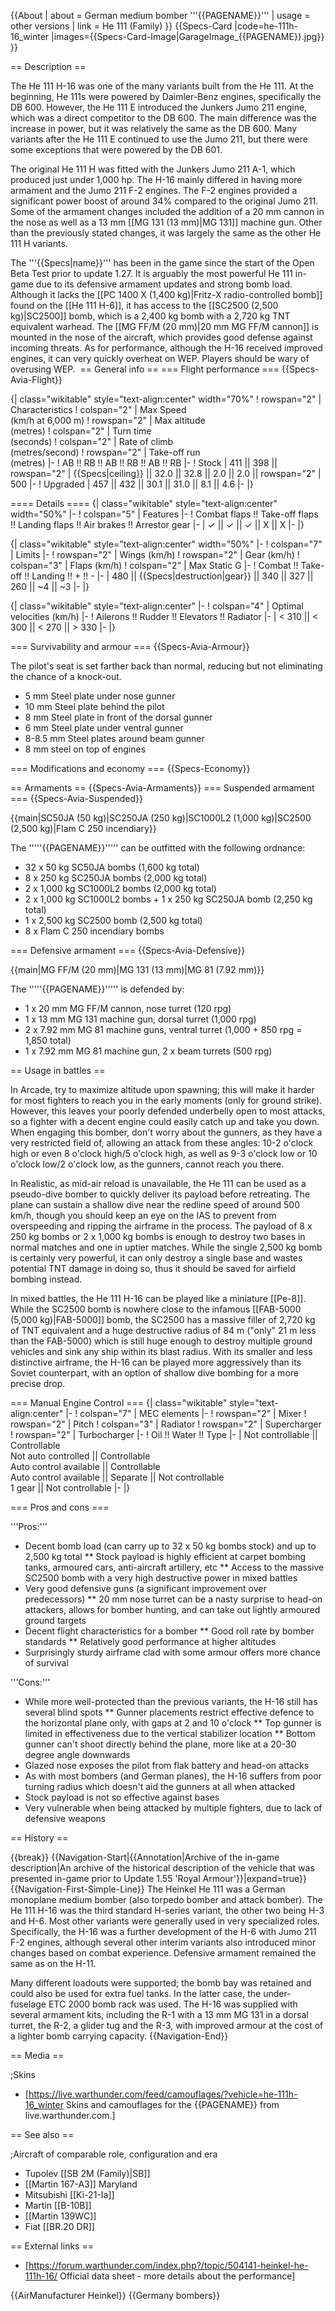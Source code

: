 {{About
| about = German medium bomber '''{{PAGENAME}}'''
| usage = other versions
| link = He 111 (Family)
}}
{{Specs-Card
|code=he-111h-16_winter
|images={{Specs-Card-Image|GarageImage_{{PAGENAME}}.jpg}}
}}

== Description ==
<!-- ''In the description, the first part should be about the history of and the creation and combat usage of the aircraft, as well as its key features. In the second part, tell the reader about the aircraft in the game. Insert a screenshot of the vehicle, so that if the novice player does not remember the vehicle by name, he will immediately understand what kind of vehicle the article is talking about.'' -->
The He 111 H-16 was one of the many variants built from the He 111. At the beginning, He 111s were powered by Daimler-Benz engines, specifically the DB 600. However, the He 111 E introduced the Junkers Jumo 211 engine, which was a direct competitor to the DB 600. The main difference was the increase in power, but it was relatively the same as the DB 600. Many variants after the He 111 E continued to use the Jumo 211, but there were some exceptions that were powered by the DB 601.

The original He 111 H was fitted with the Junkers Jumo 211 A-1, which produced just under 1,000 hp. The H-16 mainly differed in having more armament and the Jumo 211 F-2 engines. The F-2 engines provided a significant power boost of around 34% compared to the original Jumo 211. Some of the armament changes included the addition of a 20 mm cannon in the nose as well as a 13 mm [[MG 131 (13 mm)|MG 131]] machine gun. Other than the previously stated changes, it was largely the same as the other He 111 H variants.

The '''{{Specs|name}}''' has been in the game since the start of the Open Beta Test prior to update 1.27. It is arguably the most powerful He 111 in-game due to its defensive armament updates and strong bomb load. Although it lacks the [[PC 1400 X (1,400 kg)|Fritz-X radio-controlled bomb]] found on the [[He 111 H-6]], it has access to the [[SC2500 (2,500 kg)|SC2500]] bomb, which is a 2,400 kg bomb with a 2,720 kg TNT equivalent warhead. The [[MG FF/M (20 mm)|20 mm MG FF/M cannon]] is mounted in the nose of the aircraft, which provides good defense against incoming threats. As for performance, although the H-16 received improved engines, it can very quickly overheat on WEP. Players should be wary of overusing WEP. 
== General info ==
=== Flight performance ===
{{Specs-Avia-Flight}}
<!-- ''Describe how the aircraft behaves in the air. Speed, manoeuvrability, acceleration and allowable loads - these are the most important characteristics of the vehicle.'' -->

{| class="wikitable" style="text-align:center" width="70%"
! rowspan="2" | Characteristics
! colspan="2" | Max Speed<br>(km/h at 6,000 m)
! rowspan="2" | Max altitude<br>(metres)
! colspan="2" | Turn time<br>(seconds)
! colspan="2" | Rate of climb<br>(metres/second)
! rowspan="2" | Take-off run<br>(metres)
|-
! AB !! RB !! AB !! RB !! AB !! RB
|-
! Stock
| 411 || 398 || rowspan="2" | {{Specs|ceiling}} || 32.0 || 32.8 || 2.0 || 2.0 || rowspan="2" | 500
|-
! Upgraded
| 457 || 432 || 30.1 || 31.0 || 8.1 || 4.6
|-
|}

==== Details ====
{| class="wikitable" style="text-align:center" width="50%"
|-
! colspan="5" | Features
|-
! Combat flaps !! Take-off flaps !! Landing flaps !! Air brakes !! Arrestor gear
|-
| ✓ || ✓ || ✓ || X || X     <!-- ✓ -->
|-
|}

{| class="wikitable" style="text-align:center" width="50%"
|-
! colspan="7" | Limits
|-
! rowspan="2" | Wings (km/h)
! rowspan="2" | Gear (km/h)
! colspan="3" | Flaps (km/h)
! colspan="2" | Max Static G
|-
! Combat !! Take-off !! Landing !! + !! -
|-
| 480 <!-- {{Specs|destruction|body}} --> || {{Specs|destruction|gear}} || 340 || 327 || 260 || ~4 || ~3
|-
|}

{| class="wikitable" style="text-align:center"
|-
! colspan="4" | Optimal velocities (km/h)
|-
! Ailerons !! Rudder !! Elevators !! Radiator
|-
| < 310 || < 300 || < 270 || > 330
|-
|}

=== Survivability and armour ===
{{Specs-Avia-Armour}}
<!-- ''Examine the survivability of the aircraft. Note how vulnerable the structure is and how secure the pilot is, whether the fuel tanks are armoured, etc. Describe the armour, if there is any, and also mention the vulnerability of other critical aircraft systems.'' -->

The pilot's seat is set farther back than normal, reducing but not eliminating the chance of a knock-out.

* 5 mm Steel plate under nose gunner
* 10 mm Steel plate behind the pilot
* 8 mm Steel plate in front of the dorsal gunner
* 6 mm Steel plate under ventral gunner
* 8-8.5 mm Steel plates around beam gunner
* 8 mm steel on top of engines

=== Modifications and economy ===
{{Specs-Economy}}

== Armaments ==
{{Specs-Avia-Armaments}}
=== Suspended armament ===
{{Specs-Avia-Suspended}}
<!-- ''Describe the aircraft's suspended armament: additional cannons under the wings, bombs, rockets and torpedoes. This section is especially important for bombers and attackers. If there is no suspended weaponry remove this subsection.'' -->
{{main|SC50JA (50 kg)|SC250JA (250 kg)|SC1000L2 (1,000 kg)|SC2500 (2,500 kg)|Flam C 250 incendiary}}

The '''''{{PAGENAME}}''''' can be outfitted with the following ordnance:

* 32 x 50 kg SC50JA bombs (1,600 kg total)
* 8 x 250 kg SC250JA bombs (2,000 kg total)
* 2 x 1,000 kg SC1000L2 bombs (2,000 kg total)
* 2 x 1,000 kg SC1000L2 bombs + 1 x 250 kg SC250JA bomb (2,250 kg total)
* 1 x 2,500 kg SC2500 bomb (2,500 kg total)
* 8 x Flam C 250 incendiary bombs

=== Defensive armament ===
{{Specs-Avia-Defensive}}
<!-- ''Defensive armament with turret machine guns or cannons, crewed by gunners. Examine the number of gunners and what belts or drums are better to use. If defensive weaponry is not available, remove this subsection.'' -->
{{main|MG FF/M (20 mm)|MG 131 (13 mm)|MG 81 (7.92 mm)}}

The '''''{{PAGENAME}}''''' is defended by:

* 1 x 20 mm MG FF/M cannon, nose turret (120 rpg)
* 1 x 13 mm MG 131 machine gun, dorsal turret (1,000 rpg)
* 2 x 7.92 mm MG 81 machine guns, ventral turret (1,000 + 850 rpg = 1,850 total)
* 1 x 7.92 mm MG 81 machine gun, 2 x beam turrets (500 rpg)

== Usage in battles ==
<!-- ''Describe the tactics of playing in the aircraft, the features of using aircraft in a team and advice on tactics. Refrain from creating a "guide" - do not impose a single point of view, but instead, give the reader food for thought. Examine the most dangerous enemies and give recommendations on fighting them. If necessary, note the specifics of the game in different modes (AB, RB, SB).'' -->

In Arcade, try to maximize altitude upon spawning; this will make it harder for most fighters to reach you in the early moments (only for ground strike). However, this leaves your poorly defended underbelly open to most attacks, so a fighter with a decent engine could easily catch up and take you down. When engaging this bomber, don't worry about the gunners, as they have a very restricted field of, allowing an attack from these angles: 10-2 o'clock high or even 8 o'clock high/5 o'clock high, as well as 9-3 o'clock low or 10 o'clock low/2 o'clock low, as the gunners, cannot reach you there.

In Realistic, as mid-air reload is unavailable, the He 111 can be used as a pseudo-dive bomber to quickly deliver its payload before retreating. The plane can sustain a shallow dive near the redline speed of around 500 km/h, though you should keep an eye on the IAS to prevent from overspeeding and ripping the airframe in the process. The payload of 8 x 250 kg bombs or 2 x 1,000 kg bombs is enough to destroy two bases in normal matches and one in uptier matches. While the single 2,500 kg bomb is certainly very powerful, it can only destroy a single base and wastes potential TNT damage in doing so, thus it should be saved for airfield bombing instead.

In mixed battles, the He 111 H-16 can be played like a miniature [[Pe-8]]. While the SC2500 bomb is nowhere close to the infamous [[FAB-5000 (5,000 kg)|FAB-5000]] bomb, the SC2500 has a massive filler of 2,720 kg of TNT equivalent and a huge destructive radius of 84 m ("only" 21 m less than the FAB-5000) which is still huge enough to destroy multiple ground vehicles and sink any ship within its blast radius. With its smaller and less distinctive airframe, the H-16 can be played more aggressively than its Soviet counterpart, with an option of shallow dive bombing for a more precise drop.

=== Manual Engine Control ===
{| class="wikitable" style="text-align:center"
|-
! colspan="7" | MEC elements
|-
! rowspan="2" | Mixer
! rowspan="2" | Pitch
! colspan="3" | Radiator
! rowspan="2" | Supercharger
! rowspan="2" | Turbocharger
|-
! Oil !! Water !! Type
|-
| Not controllable || Controllable<br>Not auto controlled || Controllable<br>Auto control available || Controllable<br>Auto control available || Separate || Not controllable<br>1 gear || Not controllable
|-
|}

=== Pros and cons ===
<!-- ''Summarise and briefly evaluate the vehicle in terms of its characteristics and combat effectiveness. Mark its pros and cons in the bulleted list. Try not to use more than 6 points for each of the characteristics. Avoid using categorical definitions such as "bad", "good" and the like - use substitutions with softer forms such as "inadequate" and "effective".'' -->

'''Pros:'''

* Decent bomb load (can carry up to 32 x 50 kg bombs stock) and up to 2,500 kg total
** Stock payload is highly efficient at carpet bombing tanks, armoured cars, anti-aircraft artillery, etc
** Access to the massive SC2500 bomb with a very high destructive power in mixed battles
* Very good defensive guns (a significant improvement over predecessors)
** 20 mm nose turret can be a nasty surprise to head-on attackers, allows for bomber hunting, and can take out lightly armoured ground targets
* Decent flight characteristics for a bomber
** Good roll rate by bomber standards
** Relatively good performance at higher altitudes
* Surprisingly sturdy airframe clad with some armour offers more chance of survival

'''Cons:'''

* While more well-protected than the previous variants, the H-16 still has several blind spots
** Gunner placements restrict effective defence to the horizontal plane only, with gaps at 2 and 10 o'clock
** Top gunner is limited in effectiveness due to the vertical stabilizer location
** Bottom gunner can't shoot directly behind the plane, more like at a 20-30 degree angle downwards
* Glazed nose exposes the pilot from flak battery and head-on attacks
* As with most bombers (and German planes), the H-16 suffers from poor turning radius which doesn't aid the gunners at all when attacked
* Stock payload is not so effective against bases
* Very vulnerable when being attacked by multiple fighters, due to lack of defensive weapons

== History ==
<!-- ''Describe the history of the creation and combat usage of the aircraft in more detail than in the introduction. If the historical reference turns out to be too long, take it to a separate article, taking a link to the article about the vehicle and adding a block "/History" (example: <nowiki>https://wiki.warthunder.com/(Vehicle-name)/History</nowiki>) and add a link to it here using the <code>main</code> template. Be sure to reference text and sources by using <code><nowiki><ref></ref></nowiki></code>, as well as adding them at the end of the article with <code><nowiki><references /></nowiki></code>. This section may also include the vehicle's dev blog entry (if applicable) and the in-game encyclopedia description (under <code><nowiki>=== In-game description ===</nowiki></code>, also if applicable).'' -->

{{break}}
{{Navigation-Start|{{Annotation|Archive of the in-game description|An archive of the historical description of the vehicle that was presented in-game prior to Update 1.55 'Royal Armour'}}|expand=true}}
{{Navigation-First-Simple-Line}}
The Heinkel He 111 was a German monoplane medium bomber (also torpedo bomber and attack bomber). The He 111 H-16 was the third standard H-series variant, the other two being H-3 and H-6. Most other variants were generally used in very specialized roles. Specifically, the H-16 was a further development of the H-6 with Jumo 211 F-2 engines, although several other interim variants also introduced minor changes based on combat experience. Defensive armament remained the same as on the H-11.

Many different loadouts were supported; the bomb bay was retained and could also be used for extra fuel tanks. In the latter case, the under-fuselage ETC 2000 bomb rack was used. The H-16 was supplied with several armament kits, including the R-1 with a 13 mm MG 131 in a dorsal turret, the R-2, a glider tug and the R-3, with improved armour at the cost of a lighter bomb carrying capacity.
{{Navigation-End}}

== Media ==
<!-- ''Excellent additions to the article would be video guides, screenshots from the game, and photos.'' -->

;Skins

* [https://live.warthunder.com/feed/camouflages/?vehicle=he-111h-16_winter Skins and camouflages for the {{PAGENAME}} from live.warthunder.com.]

== See also ==
<!-- ''Links to the articles on the War Thunder Wiki that you think will be useful for the reader, for example:''
* ''reference to the series of the aircraft;''
* ''links to approximate analogues of other nations and research trees.'' -->

;Aircraft of comparable role, configuration and era

* Tupolev [[SB 2M (Family)|SB]]
* [[Martin 167-A3]] Maryland
* Mitsubishi [[Ki-21-Ia]]
* Martin [[B-10B]]
* [[Martin 139WC]]
* Fiat [[BR.20 DR]]

== External links ==
<!-- ''Paste links to sources and external resources, such as:''
* ''topic on the official game forum;''
* ''other literature.'' -->

* [https://forum.warthunder.com/index.php?/topic/504141-heinkel-he-111h-16/ Official data sheet - more details about the performance]

{{AirManufacturer Heinkel}}
{{Germany bombers}}